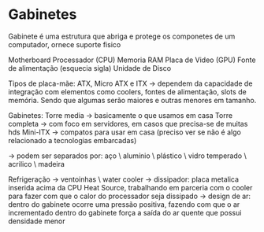 # Gabinetes

Gabinete é uma estrutura que abriga e protege os componetes de um computador, ornece suporte fisico

Motherboard Processador (CPU) Memoria RAM Placa de Video (GPU) Fonte de alimentação (esquecia sigla) Unidade de Disco

Tipos de placa-mãe: ATX, Micro ATX e ITX -> dependem da capacidade de integração com elementos como coolers, fontes de alimentação, slots de memória. Sendo que algumas serão maiores e outras menores em tamanho.

Gabinetes: Torre media -> basicamente o que usamos em casa Torre completa -> com foco em servidores, em casos que precisa-se de muitas hds Mini-ITX -> compatos para usar em casa (preciso ver se não é algo relacionado a tecnologias embarcadas)

\-> podem ser separados por: aço \ alumínio \ plástico \ vidro temperado \ acrilico \ madeira

Refrigeração -> ventoinhas \ water cooler -> dissipador: placa metalica inserida acima da CPU Heat Source, trabalhando em parceria com o cooler para fazer com que o calor do processador seja dissipado -> design de ar: dentro do gabinete ocorre uma pressão positiva, fazendo com que o ar incrementado dentro do gabinete força a saída do ar quente que possui densidade menor
